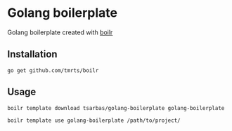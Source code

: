 # Golang boilerplate

Golang boilerplate created with [boilr](https://github.com/tmrts/boilr)

## Installation

```
go get github.com/tmrts/boilr
```


## Usage

```
boilr template download tsarbas/golang-boilerplate golang-boilerplate

boilr template use golang-boilerplate /path/to/project/

```
